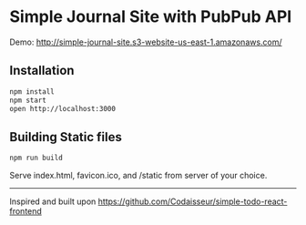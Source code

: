 # Simple Journal Site with PubPub API

Demo: http://simple-journal-site.s3-website-us-east-1.amazonaws.com/

## Installation

```bash
npm install
npm start
open http://localhost:3000
```

## Building Static files

```bash
npm run build
```
Serve index.html, favicon.ico, and /static from server of your choice.

------------------
Inspired and built upon https://github.com/Codaisseur/simple-todo-react-frontend